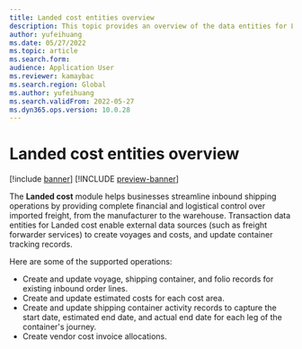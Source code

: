 ```yaml
---
title: Landed cost entities overview
description: This topic provides an overview of the data entities for Landed cost that enable external data sources to create voyages and costs, and update container tracking records.
author: yufeihuang
ms.date: 05/27/2022
ms.topic: article
ms.search.form:
audience: Application User
ms.reviewer: kamaybac
ms.search.region: Global
ms.author: yufeihuang
ms.search.validFrom: 2022-05-27
ms.dyn365.ops.version: 10.0.28
---
```


# Landed cost entities overview

[!include [banner](../includes/banner.md)]
[!INCLUDE [preview-banner](../includes/preview-banner.md)]
<!-- KFM: Preview until GA with 10.0.28 -->

The **Landed cost** module helps businesses streamline inbound shipping operations by providing complete financial and logistical control over imported freight, from the manufacturer to the warehouse. Transaction data entities for Landed cost enable external data sources (such as freight forwarder services) to create voyages and costs, and update container tracking records.

Here are some of the supported operations:

- Create and update voyage, shipping container, and folio records for existing inbound order lines.
- Create and update estimated costs for each cost area.
- Create and update shipping container activity records to capture the start date, estimated end date, and actual end date for each leg of the container's journey.
- Create vendor cost invoice allocations.
